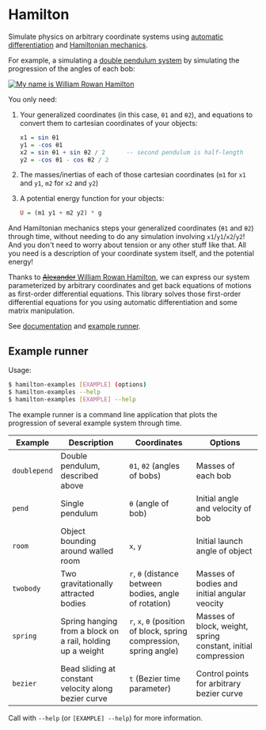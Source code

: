Hamilton
========

Simulate physics on arbitrary coordinate systems using [automatic
differentiation][ad] and [Hamiltonian mechanics][].

[ad]: http://hackage.haskell.org/package/ad
[Hamiltonian mechanics]: https://en.wikipedia.org/wiki/Hamiltonian_mechanics

For example, a simulating a [double pendulum system][dps] by simulating the
progression of the angles of each bob:

[dps]: https://en.wikipedia.org/wiki/Double_pendulum

[![My name is William Rowan Hamilton](http://i.imgur.com/Vaaa2EC.gif)][gifv]

[gifv]: http://i.imgur.com/Vaaa2EC.gifv

You only need:

1.  Your generalized coordinates (in this case, `θ1` and `θ2`), and equations
    to convert them to cartesian coordinates of your objects:

    ~~~haskell
    x1 = sin θ1
    y1 = -cos θ1
    x2 = sin θ1 + sin θ2 / 2      -- second pendulum is half-length
    y2 = -cos θ1 - cos θ2 / 2
    ~~~

2.  The masses/inertias of each of those cartesian coordinates (`m1` for `x1`
    and `y1`, `m2` for `x2` and `y2`)

3.  A potential energy function for your objects:

    ~~~haskell
    U = (m1 y1 + m2 y2) * g
    ~~~

And Hamiltonian mechanics steps your generalized coordinates (`θ1` and `θ2`)
through time, without needing to do any simulation involving
`x1`/`y1`/`x2`/`y2`!  And you don't need to worry about tension or any other
stuff like that.  All you need is a description of your coordinate system
itself, and the potential energy!

Thanks to [~~Alexander~~ William Rowan Hamilton][WRH], we can express our
system parameterized by arbitrary coordinates and get back equations of motions
as first-order differential equations.  This library solves those first-order
differential equations for you using automatic differentiation and some matrix
manipulation.

[WRH]: https://www.youtube.com/watch?v=SZXHoWwBcDc

See [documentation][] and [example runner][].

[documentation]: https://mstksg.github.io/hamilton/
[example runner]: https://github.com/mstksg/hamilton/blob/master/app/Examples.hs

Example runner
--------------

Usage:

~~~bash
$ hamilton-examples [EXAMPLE] (options)
$ hamilton-examples --help
$ hamilton-examples [EXAMPLE] --help
~~~

The example runner is a command line application that plots the progression of
several example system through time.


| Example      | Description                                                | Coordinates                                                         | Options                                                       |
|--------------|------------------------------------------------------------|---------------------------------------------------------------------|---------------------------------------------------------------|
| `doublepend` | Double pendulum, described above                           | `θ1`, `θ2` (angles of bobs)                                         | Masses of each bob                                            |
| `pend`       | Single pendulum                                            | `θ` (angle of bob)                                                  | Initial angle and velocity of bob                             |
| `room`       | Object bounding around walled room                         | `x`, `y`                                                            | Initial launch angle of object                                |
| `twobody`    | Two gravitationally attracted bodies                       | `r`, `θ` (distance between bodies, angle of rotation)               | Masses of bodies and initial angular veocity                  |
| `spring`     | Spring hanging from a block on a rail, holding up a weight | `r`, `x`, `θ` (position of block, spring compression, spring angle) | Masses of block, weight, spring constant, initial compression |
| `bezier`     | Bead sliding at constant velocity along bezier curve       | `t` (Bezier time parameter)                                         | Control points for arbitrary bezier curve                     |

Call with `--help` (or `[EXAMPLE] --help`) for more information.
